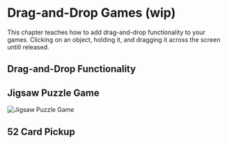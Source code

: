# Drag-and-Drop Games (wip)
This chapter teaches how to add drag-and-drop functionality to your games. Clicking on an object, holding it, and dragging it across the screen untill released.

## Drag-and-Drop Functionality

## Jigsaw Puzzle Game
![Jigsaw Puzzle Game](https://user-images.githubusercontent.com/4059636/61556273-ad722780-aa61-11e9-81b5-5d2c5ecb1e5e.png)


## 52 Card Pickup